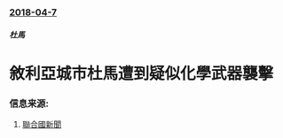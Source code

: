 ### [2018-04-7](/zh/news/2018/04/7/index.md)

##### 杜馬
# 敘利亞城市杜馬遭到疑似化學武器襲擊 




### 信息来源:

1. [聯合國新聞](https://news.un.org/zh/story/2018/04/1006121)
